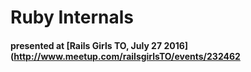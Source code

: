 # Ruby Internals
#### presented at [Rails Girls TO, July 27 2016](http://www.meetup.com/railsgirlsTO/events/232462